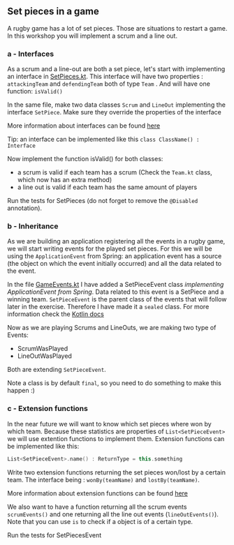 ## Set pieces in a game
A rugby game has a lot of set pieces. Those are situations to restart a game. In this workshop you will implement a scrum and a line out.

### a - Interfaces
As a scrum and a line-out are both a set piece, let's start with implementing an interface in [SetPieces.kt](../src/main/kotlin/com/paulienvanalst/rugbymatch/game/SetPieces.kt).
This interface will have two properties : `attackingTeam` and `defendingTeam` both of type `Team` . And will have one function: `isValid()`

In the same file, make two data classes `Scrum` and `LineOut` implementing the interface `SetPiece`. Make sure they override the properties of the interface

More information about interfaces can be found [here](https://kotlinlang.org/docs/reference/interfaces.html)

Tip: an interface can be implemented like this `class ClassName() : Interface`

Now implement the function isValid() for both classes:
* a scrum is valid if each team has a scrum (Check the `Team.kt` class, which now has an extra method)
* a line out is valid if each team has the same amount of players

Run the tests for SetPieces (do not forget to remove the `@Disabled` annotation).


### b - Inheritance
As we are building an application registering all the events in a rugby game, we will start writing events for the played set pieces.
For this we will be using the `ApplicationEvent` from Spring: an application event has a source (the object on which the event initially occurred) and all the data related to the event.

In the file [GameEvents.kt](../src/main/kotlin/com/paulienvanalst/rugbymatch/events/GameEvents.kt) I have added a SetPieceEvent class *implementing ApplicationEvent from Spring*.
Data related to this event is a SetPiece and a winning team.
`SetPieceEvent` is the parent class of the events that will follow later in the exercise. Therefore I have made it a `sealed` class.
For more information check the [Kotlin docs](http://kotlinlang.org/docs/reference/sealed-classes.html)

Now as we are playing Scrums and LineOuts, we are making two type of Events:
* ScrumWasPlayed
* LineOutWasPlayed

Both are extending `SetPieceEvent`.

Note a class is by default `final`, so you need to do something to make this happen :)


### c - Extension functions
In the near future we will want to know which set pieces where won by which team. Because these statistics are properties of `List<SetPieceEvent>` we will use extention functions to implement them.
Extension functions can be implemented like this:
```kotlin
List<SetPieceEvent>.name() : ReturnType = this.something
```

Write two extension functions returning the set pieces won/lost by a certain team.
The interface being : `wonBy(teamName)` and `lostBy(teamName)`.

More information about extension functions can be found [here](https://kotlinlang.org/docs/reference/extensions.html)

We also want to have a function returning all the scrum events `scrumEvents()` and one returning all the line out events (`lineOutEvents()`).
Note that you can use `is` to check if a object is of a certain type.

Run the tests for SetPiecesEvent


